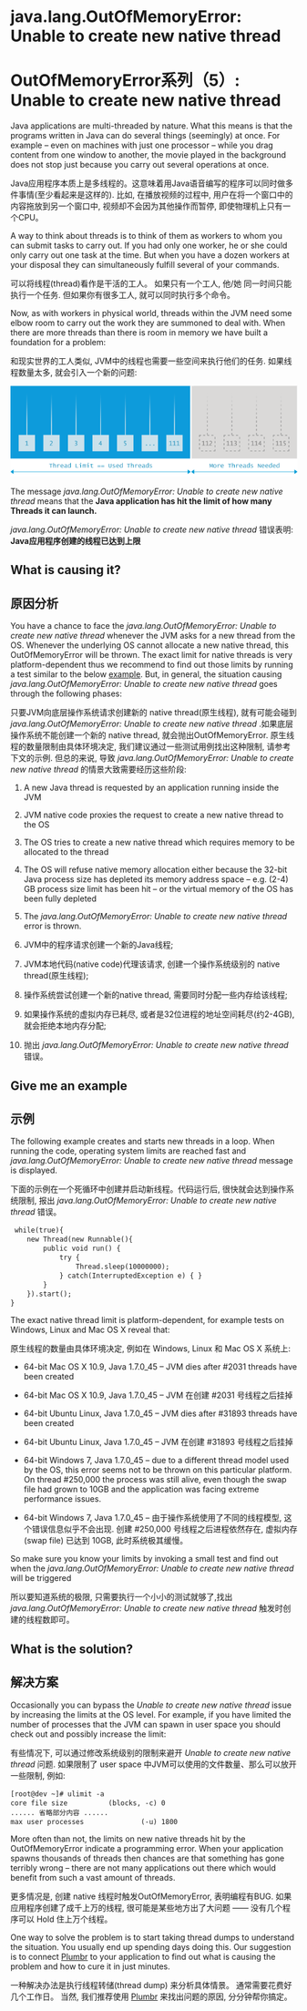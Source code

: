 # java.lang.OutOfMemoryError: Unable to create new native thread

# OutOfMemoryError系列（5）: Unable to create new native thread

Java applications are multi-threaded by nature. What this means is that the programs written in Java can do several things (seemingly) at once. For example – even on machines with just one processor – while you drag content from one window to another, the movie played in the background does not stop just because you carry out several operations at once.

Java应用程序本质上是多线程的。这意味着用Java语音编写的程序可以同时做多件事情(至少看起来是这样的). 比如, 在播放视频的过程中, 用户在将一个窗口中的内容拖放到另一个窗口中, 视频却不会因为其他操作而暂停, 即使物理机上只有一个CPU。

A way to think about threads is to think of them as workers to whom you can submit tasks to carry out. If you had only one worker, he or she could only carry out one task at the time. But when you have a dozen workers at your disposal they can simultaneously fulfill several of your commands.

可以将线程(thread)看作是干活的工人。 如果只有一个工人, 他/她 同一时间只能执行一个任务. 但如果你有很多工人, 就可以同时执行多个命令。

Now, as with workers in physical world, threads within the JVM need some elbow room to carry out the work they are summoned to deal with. When there are more threads than there is room in memory we have built a foundation for a problem:

和现实世界的工人类似, JVM中的线程也需要一些空间来执行他们的任务. 如果线程数量太多, 就会引入一个新的问题:


![java-lang-outofmemoryerror-unable-to-create-new-native-thread](05_01_unable-to-create-new-native-thread.png)



The message _java.lang.OutOfMemoryError: Unable to create new native thread_ means that the **Java application has hit the limit of how many Threads it can launch.**

_java.lang.OutOfMemoryError: Unable to create new native thread_ 错误表明: **Java应用程序创建的线程已达到上限**

## What is causing it?

## 原因分析

You have a chance to face the _java.lang.OutOfMemoryError: Unable to create new native thread_ whenever the JVM asks for a new thread from the OS. Whenever the underlying OS cannot allocate a new native thread, this OutOfMemoryError will be thrown. The exact limit for native threads is very platform-dependent thus we recommend to find out those limits by running a test similar to the below [example](#example). But, in general, the situation causing _java.lang.OutOfMemoryError: Unable to create new native thread_ goes through the following phases:

只要JVM向底层操作系统请求创建新的 native thread(原生线程), 就有可能会碰到 _java.lang.OutOfMemoryError: Unable to create new native thread_ .如果底层操作系统不能创建一个新的 native thread, 就会抛出OutOfMemoryError. 原生线程的数量限制由具体环境决定, 我们建议通过一些测试用例找出这种限制, 请参考下文的示例. 但总的来说, 导致 _java.lang.OutOfMemoryError: Unable to create new native thread_ 的情景大致需要经历这些阶段:

1.  A new Java thread is requested by an application running inside the JVM

2.  JVM native code proxies the request to create a new native thread to the OS

3.  The OS tries to create a new native thread which requires memory to be allocated to the thread

4.  The OS will refuse native memory allocation either because the 32-bit Java process size has depleted its memory address space – e.g. (2-4) GB process size limit has been hit – or the virtual memory of the OS has been fully depleted

5.  The _java.lang.OutOfMemoryError: Unable to create new native thread_ error is thrown.

1. JVM中的程序请求创建一个新的Java线程;

2. JVM本地代码(native code)代理该请求, 创建一个操作系统级别的 native thread(原生线程);

3. 操作系统尝试创建一个新的native thread, 需要同时分配一些内存给该线程;

4. 如果操作系统的虚拟内存已耗尽, 或者是32位进程的地址空间耗尽(约2-4GB), 就会拒绝本地内存分配;

5. 抛出 _java.lang.OutOfMemoryError: Unable to create new native thread_  错误。

## Give me an example

## 示例

The following example creates and starts new threads in a loop. When running the code, operating system limits are reached fast and _java.lang.OutOfMemoryError: Unable to create new native thread_ message is displayed.

下面的示例在一个死循环中创建并启动新线程。代码运行后, 很快就会达到操作系统限制, 报出 _java.lang.OutOfMemoryError: Unable to create new native thread_ 错误。

```
 while(true){
    new Thread(new Runnable(){
        public void run() {
            try {
                Thread.sleep(10000000);
            } catch(InterruptedException e) { }        
        }    
    }).start();
} 

```



The exact native thread limit is platform-dependent, for example tests on Windows, Linux and Mac OS X reveal that:

原生线程的数量由具体环境决定, 例如在 Windows, Linux 和 Mac OS X 系统上:

*   64-bit Mac OS X 10.9, Java 1.7.0_45 – JVM dies after #2031 threads have been created

*   64-bit Mac OS X 10.9, Java 1.7.0_45 – JVM 在创建 #2031 号线程之后挂掉

*   64-bit Ubuntu Linux, Java 1.7.0_45 – JVM dies after #31893 threads have been created

*   64-bit Ubuntu Linux, Java 1.7.0_45 – JVM 在创建 #31893 号线程之后挂掉

*   64-bit Windows 7, Java 1.7.0_45 – due to a different thread model used by the OS, this error seems not to be thrown on this particular platform. On thread #250,000 the process was still alive, even though the swap file had grown to 10GB and the application was facing extreme performance issues.

*   64-bit Windows 7, Java 1.7.0_45 – 由于操作系统使用了不同的线程模型, 这个错误信息似乎不会出现. 创建 #250,000 号线程之后进程依然存在, 虚拟内存(swap file) 已达到 10GB, 此时系统极其缓慢。

So make sure you know your limits by invoking a small test and find out when the _java.lang.OutOfMemoryError: Unable to create new native thread_ will be triggered

所以要知道系统的极限, 只需要执行一个小小的测试就够了,找出 _java.lang.OutOfMemoryError: Unable to create new native thread_ 触发时创建的线程数即可。

## What is the solution?

## 解决方案

Occasionally you can bypass the _Unable to create new native thread_ issue by increasing the limits at the OS level. For example, if you have limited the number of processes that the JVM can spawn in user space you should check out and possibly increase the limit:

有些情况下, 可以通过修改系统级别的限制来避开 _Unable to create new native thread_ 问题. 如果限制了 user space 中JVM可以使用的文件数量、那么可以放开一些限制, 例如:

```
[root@dev ~]# ulimit -a
core file size          (blocks, -c) 0
...... 省略部分内容 ......
max user processes              (-u) 1800

```


More often than not, the limits on new native threads hit by the OutOfMemoryError indicate a programming error. When your application spawns thousands of threads then chances are that something has gone terribly wrong – there are not many applications out there which would benefit from such a vast amount of threads.

更多情况是, 创建 native 线程时触发OutOfMemoryError, 表明编程有BUG. 如果应用程序创建了成千上万的线程, 很可能是某些地方出了大问题 —— 没有几个程序可以 Hold 住上万个线程。

One way to solve the problem is to start taking thread dumps to understand the situation. You usually end up spending days doing this. Our suggestion is to connect [Plumbr](http://plumbr.eu) to your application to find out what is causing the problem and how to cure it in just minutes.

一种解决办法是执行线程转储(thread dump) 来分析具体情景。 通常需要花费好几个工作日。 当然, 我们推荐使用 [Plumbr](http://plumbr.eu) 来找出问题的原因, 分分钟帮你搞定。

